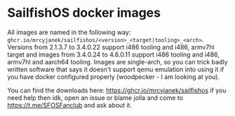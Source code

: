 # SailfishOS docker images

All images are named in the following way: `ghcr.io/mrcyjanek/sailfishos/<version>_<target|tooling>_<arch>`. Versions from 2.1.3.7 to 3.4.0.22 support i486 tooling and i486, armv7hl target and images from 3.4.0.24 to 4.6.0.11 support i486 tooling and i486, armv7hl and aarch64 tooling. Images are single-arch, so you can trick badly written software that says it doesn't support qemu emulation into using it if you have docker configured properly (woodpecker - I am looking at you).

You can find the downloads here: https://ghcr.io/mrcyjanek/sailfishos if you need help then idk, open an issue or blame jolla and come to https://t.me/SFOSFanclub and ask about it.